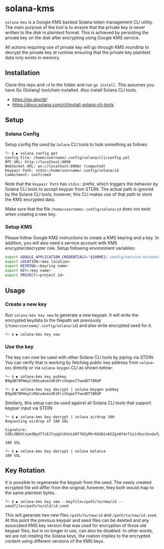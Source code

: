 # solana-kms
`solana-kms` is a Google KMS backed Solana token management CLI utility.
The main purpose of the tool is to ensure that the private key is never
written to the disk in plaintext format. This is achieved by persisting
the private key on the disk after encrypting using Google KMS service.

All actions requiring use of private key will go through KMS roundtrip
to decrypt the private key at runtime ensuring that the private key
plaintext data only exists in memory.

## Installation
Clone this repo and `cd` to the folder and run `go install`. This assumes you
have Go (Golang) toolchain installed. Also install Solana CLI tools.

* https://go.dev/dl/
* https://docs.solana.com/cli/install-solana-cli-tools

## Setup
### Solana Config
Setup config file used by `Solana` CLI tools to look something as follows
```
└─ $ ▶ solana config get
Config File: /home/username/.config/solana/cli/config.yml
RPC URL: http://localhost:8899 
WebSocket URL: ws://localhost:8900/ (computed)
Keypair Path: stdin:/home/username/.config/solana/id 
Commitment: confirmed 
```
Note that the `Keypair Path` has `stdin:` prefix, which triggers the behavior
by Solana CLI tools to accept keypair from STDIN. The actual path is ignored
by the Solana CLI tools, however, this CLI makes use of that path to store
the KMS encrypted data.

Make sure that the file `/home/username/.config/solana/id` does not exist when
creating a new key.

### Setup KMS
Please follow Google KMS instructions to create a KMS keyring and a key. In addition,
you will also need a service account with KMS encrypter/decrypter role. Setup following
environment variables:
```bash
export GOOGLE_APPLICATION_CREDENTIALS="${HOME}/.config/service-accounts/service-account.json"
export LOCATION=<kms location>
export KEYRING=<keyring name>
export KEY=<key name>
export PROJECT=<project id>
```

## Usage
### Create a new key
Run `solana-kms key new` to generate a new keypair. It will write the encrypted keydata
to the filepath set previously (`/home/username/.config/solana/id`) and also write
encrypted seed for it.

```
└─ $ ▶ solana-kms key new
```

### Use the key
The key can now be used with other Solana CLI tools by piping via STDIN. You can verify
that is working by fetching public key address from `solana-kms` directly or via
`solana-keygen` CLI as shown below:
```
└─ $ ▶ solana-kms key pubkey 
B9g4B79PHmyCcRQnuAxmzXK1PriVGqmxT7wo4DT7QRUP
```
```
└─ $ ▶ solana-kms key decrypt | solana-keygen pubkey
B9g4B79PHmyCcRQnuAxmzXK1PriVGqmxT7wo4DT7QRUP
```
Similarly, this setup can be used against all Solana CLI tools that support
keypair input via STDIN
```
└─ $ ▶ solana-kms key decrypt | solana airdrop 100 
Requesting airdrop of 100 SOL

Signature: 5Z8s3BUStxym3NyXT7zE2fxpgVi6VnL66F78ZyMkr6DdQ1v65ZgsW74xT2oJrDuv1kvGwfp8tjYiSvNdEDfSMgxm

100 SOL
```

```
└─ $ ▶ solana-kms key decrypt | solana balance
100 SOL
```

## Key Rotation
It is possible to regenerate the keypair from the seed. The newly created ecrypted
file will differ from the original, however, they both would map to the same
plaintext bytes.
```
└─ $ ▶ solana-kms key new --keyfile=/path/to/new/id --seedfile=/path/to/old/id.seed
```
This will generate two new files `/path/to/new/id` and `/path/to/new/id.seed`. At this
point the previous keypair and seed files can be deleted and any associated KMS
key version that was used for encryption of those old keypair files,
but is no longer in use, can also be disabled. In other words, we are not rotating
the Solana keys, the roation implies to the encrypted content using different
versions of the KMS keys.
